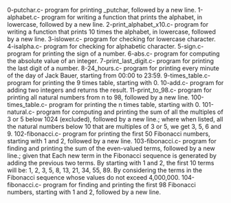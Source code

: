 0-putchar.c- program for printing _putchar, followed by a new line.
1-alphabet.c- program for writing  a function that prints the alphabet, in lowercase, followed by a new line.
2-print_alphabet_x10.c- program for writing a function that prints 10 times the alphabet, in lowercase, followed by a new line.
3-islower.c- program for checking for lowercase character.
4-isalpha.c- program for checking for alphabetic character.
5-sign.c- program for printing the sign of a number.
6-abs.c- program for computing the absolute value of an integer.
7-print_last_digit.c- program for printing the last digit of a number.
8-24_hours.c- program for printing every minute of the day of Jack Bauer, starting from 00:00 to 23:59.
9-times_table.c- program for printing the 9 times table, starting with 0.
10-add.c- program for adding two integers and returns the result.
11-print_to_98.c- program for printing all natural numbers from n to 98, followed by a new line.
100-times_table.c- program for printing the n times table, starting with 0.
101-natural.c- program for computing and printing the sum of all the multiples of 3 or 5 below 1024 (excluded), followed by a new line.; where when listed,  all the natural numbers below 10 that are multiples of 3 or 5, we get 3, 5, 6 and 9.
102-fibonacci.c- program for printing the first 50 Fibonacci numbers, starting with 1 and 2, followed by a new line.
103-fibonacci.c- program for finding and printing the sum of the even-valued terms, followed by a new line.; given that Each new term in the Fibonacci sequence is generated by adding the previous two terms. By starting with 1 and 2, the first 10 terms will be: 1, 2, 3, 5, 8, 13, 21, 34, 55, 89. By considering the terms in the Fibonacci sequence whose values do not exceed 4,000,000.
104-fibonacci.c- program for finding and printing the first 98 Fibonacci numbers, starting with 1 and 2, followed by a new line.
